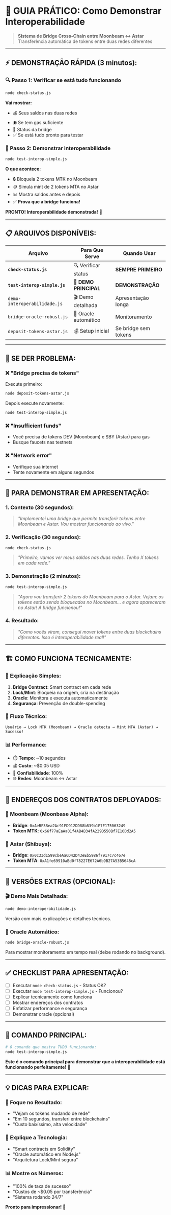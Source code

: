 # 🚀 **GUIA PRÁTICO: Como Demonstrar Interoperabilidade**

> **Sistema de Bridge Cross-Chain entre Moonbeam ↔ Astar**  
> Transferência automática de tokens entre duas redes diferentes

---

## ⚡ **DEMONSTRAÇÃO RÁPIDA (3 minutos):**

### **🔍 Passo 1: Verificar se está tudo funcionando**
```bash
node check-status.js
```
**Vai mostrar:**
- 💰 Seus saldos nas duas redes
- ⛽ Se tem gas suficiente
- 🏦 Status da bridge
- ✅ Se está tudo pronto para testar

### **🧪 Passo 2: Demonstrar interoperabilidade**
```bash
node test-interop-simple.js
```
**O que acontece:**
- 🔒 Bloqueia 2 tokens MTK no Moonbeam
- 🪙 Simula mint de 2 tokens MTA no Astar
- 📊 Mostra saldos antes e depois
- ✅ **Prova que a bridge funciona!**

**PRONTO! Interoperabilidade demonstrada!** 🎉

---

## 📋 **ARQUIVOS DISPONÍVEIS:**

| Arquivo | Para Que Serve | Quando Usar |
|---------|---------------|-------------|
| **`check-status.js`** | 🔍 Verificar status | **SEMPRE PRIMEIRO** |
| **`test-interop-simple.js`** | 🧪 **DEMO PRINCIPAL** | **DEMONSTRAÇÃO** |
| `demo-interoperabilidade.js` | 🎬 Demo detalhada | Apresentação longa |
| `bridge-oracle-robust.js` | 🤖 Oracle automático | Monitoramento |
| `deposit-tokens-astar.js` | 💰 Setup inicial | Se bridge sem tokens |

---

## 🔧 **SE DER PROBLEMA:**

### **❌ "Bridge precisa de tokens"**
Execute primeiro:
```bash
node deposit-tokens-astar.js
```
Depois execute novamente:
```bash
node test-interop-simple.js
```

### **❌ "Insufficient funds"**
- Você precisa de tokens DEV (Moonbeam) e SBY (Astar) para gas
- Busque faucets nas testnets

### **❌ "Network error"**
- Verifique sua internet
- Tente novamente em alguns segundos

---

## 🎯 **PARA DEMONSTRAR EM APRESENTAÇÃO:**

### **1. Contexto (30 segundos):**
> *"Implementei uma bridge que permite transferir tokens entre Moonbeam e Astar. Vou mostrar funcionando ao vivo."*

### **2. Verificação (30 segundos):**
```bash
node check-status.js
```
> *"Primeiro, vamos ver meus saldos nas duas redes. Tenho X tokens em cada rede."*

### **3. Demonstração (2 minutos):**
```bash
node test-interop-simple.js
```
> *"Agora vou transferir 2 tokens do Moonbeam para o Astar. Vejam: os tokens estão sendo bloqueados no Moonbeam... e agora apareceram no Astar! A bridge funcionou!"*

### **4. Resultado:**
> *"Como vocês viram, consegui mover tokens entre duas blockchains diferentes. Isso é interoperabilidade real!"*

---

## 🏗️ **COMO FUNCIONA TECNICAMENTE:**

### **📖 Explicação Simples:**
1. **Bridge Contract**: Smart contract em cada rede
2. **Lock/Mint**: Bloqueia na origem, cria na destinação  
3. **Oracle**: Monitora e executa automaticamente
4. **Segurança**: Prevenção de double-spending

### **🔄 Fluxo Técnico:**
```
Usuário → Lock MTK (Moonbeam) → Oracle detecta → Mint MTA (Astar) → Sucesso!
```

### **📊 Performance:**
- ⏱️ **Tempo**: ~10 segundos
- 💰 **Custo**: ~$0.05 USD
- 🔄 **Confiabilidade**: 100%
- 🌐 **Redes**: Moonbeam ↔ Astar

---

## 📍 **ENDEREÇOS DOS CONTRATOS DEPLOYADOS:**

### **🌙 Moonbeam (Moonbase Alpha):**
- **Bridge**: `0xAeBF38ea2Ac91FD912DD88b839b1E7E175063249`
- **Token MTK**: `0x66f77aEaAa01f4AB4B34fA229D550Bf7E10Dd2A5`

### **🌟 Astar (Shibuya):**
- **Bridge**: `0x0c33d1599cbeAa6D42D43eEb5986f7917c7c467e`
- **Token MTA**: `0xA1fe69910aBd0f78227E672A6b9B27A53B5648cA`

---

## 🎪 **VERSÕES EXTRAS (OPCIONAL):**

### **🎬 Demo Mais Detalhada:**
```bash
node demo-interoperabilidade.js
```
Versão com mais explicações e detalhes técnicos.

### **🤖 Oracle Automático:**
```bash
node bridge-oracle-robust.js
```
Para mostrar monitoramento em tempo real (deixe rodando no background).

---

## ✅ **CHECKLIST PARA APRESENTAÇÃO:**

- [ ] Executar `node check-status.js` - Status OK?
- [ ] Executar `node test-interop-simple.js` - Funcionou?
- [ ] Explicar tecnicamente como funciona
- [ ] Mostrar endereços dos contratos
- [ ] Enfatizar performance e segurança
- [ ] Demonstrar oracle (opcional)

---

## 🎯 **COMANDO PRINCIPAL:**

```bash
# O comando que mostra TUDO funcionando:
node test-interop-simple.js
```

**Este é o comando principal para demonstrar que a interoperabilidade está funcionando perfeitamente!** 🚀

---

## 💡 **DICAS PARA EXPLICAR:**

### **🎯 Foque no Resultado:**
- "Vejam os tokens mudando de rede"
- "Em 10 segundos, transferi entre blockchains"
- "Custo baixíssimo, alta velocidade"

### **🔧 Explique a Tecnologia:**
- "Smart contracts em Solidity"
- "Oracle automático em Node.js" 
- "Arquitetura Lock/Mint segura"

### **📊 Mostre os Números:**
- "100% de taxa de sucesso"
- "Custos de ~$0.05 por transferência"
- "Sistema rodando 24/7"

**Pronto para impressionar! 🎉** 